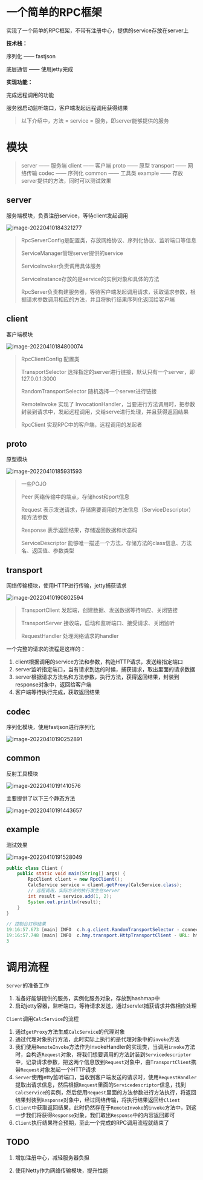 # 一个简单的RPC框架
实现了一个简单的RPC框架，不带有注册中心，提供的service存放在server上

**技术栈：**

序列化 —— fastjson

底层通信 —— 使用jetty完成

**实现功能：**

完成远程调用的功能

服务器启动监听端口，客户端发起远程调用获得结果

> 以下介绍中，方法 = service = 服务，即server能够提供的服务

# 模块
> server —— 服务端
> client —— 客户端
> proto —— 原型
> transport —— 网络传输
> codec —— 序列化
> common —— 工具类
> example —— 存放server提供的方法，同时可以测试效果

## server

服务端模块，负责注册service，等待client发起调用

![image-20220410184321277](img/README.assets/image-20220410184321277.png)

> RpcServerConfig是配置类，存放网络协议、序列化协议、监听端口等信息
>
> ServiceManager管理server提供的service
>
> ServiceInvoker负责调用具体服务
>
> ServiceInstance存放的是service的实例对象和具体的方法
>
> RpcServer负责构建服务器，等待客户端发起调用请求，读取请求参数，根据请求参数调用相应的方法，并且将执行结果序列化返回给客户端

## client

客户端模块

![image-20220410184800074](img/README.assets/image-20220410184800074.png)

> RpcClientConfig 配置类
>
> TransportSelector 选择指定的server进行链接，默认只有一个server，即 127.0.0.1:3000
>
> RandomTransportSelector 随机选择一个server进行链接
>
> RemoteInvoke 实现了 InvocationHandler，当要进行方法调用时，把参数封装到请求中，发起远程调用，交给serve进行处理，并且获得返回结果 
>
> RpcClient 实现RPC中的客户端，远程调用的发起者

## proto

原型模块

![image-20220410185931593](img/README.assets/image-20220410185931593.png)

> 一些POJO
>
> Peer 网络传输中的端点，存储host和port信息
>
> Request 表示发送请求，存储需要调用的方法信息（ServiceDescriptor）和方法参数
>
> Response 表示返回结果，存储返回数据和状态码
>
> ServiceDescriptor 能够唯一描述一个方法，存储方法的class信息、方法名、返回值、参数类型

## transport

网络传输模块，使用HTTP进行传输，jetty捕获请求

![image-20220410190802594](img/README.assets/image-20220410190802594.png)

> TransportClient 发起端，创建数据、发送数据等待响应、关闭链接
>
> TransportServer 接收端，启动和监听端口、接受请求、关闭监听
>
> RequestHandler 处理网络请求的handler

一个完整的请求的流程是这样的：

1. client根据调用的service方法和参数，构造HTTP请求，发送给指定端口
2. server监听指定端口，当有请求到达的时候，捕获请求，取出里面的请求数据
3. server根据请求方法名和方法参数，执行方法，获得返回结果，封装到response对象中，返回给客户端
4. 客户端等待执行完成，获取返回结果



## codec

序列化模块，使用fastjson进行序列化

![image-20220410190252891](img/README.assets/image-20220410190252891.png)

## common

反射工具模块 

![image-20220410191410576](img/README.assets/image-20220410191410576.png)

主要提供了以下三个静态方法

![image-20220410191443657](img/README.assets/image-20220410191443657.png)



## example

测试效果

![image-20220410191528049](img/README.assets/image-20220410191528049.png)

```java
public class Client {
    public static void main(String[] args) {
        RpcClient client = new RpcClient();
        CalcService service = client.getProxy(CalcService.class);
        // 远程调用，实际方法的执行发生在server
        int result = service.add(1, 2);
        System.out.println(result);
    }
}

// 控制台打印结果
19:16:57.673 [main] INFO  c.h.g.client.RandomTransportSelector - connect server:Peer(host=127.0.0.1, port=3000)
19:16:57.748 [main] INFO  c.hmy.transport.HttpTransportClient - URL: http://127.0.0.1:3000
3
```



# 调用流程

`Server`的准备工作

1. 准备好能够提供的服务，实例化服务对象，存放到hashmap中
2. 启动jetty容器，监听端口，等待请求发送，通过servlet捕获请求并做相应处理



`Client`调用`CalcService`的流程

1. 通过`getProxy`方法生成`CalcService`的代理对象
2. 通过代理对象执行方法，此时实际上执行的是代理对象中的`invoke`方法
3. 我们使用`RemoteInvoke`方法作为InvokeHandler的实现类，当调用`invoke`方法时，会构造`Request`对象，将我们想要调用的方法封装到`Servicedescriptor`中，记录请求参数，把这两个信息放到`Request`对象中，由`TransportClient`携带`Request`对象发起一个HTTP请求
4. `Server`使用jetty监听端口，当收到客户端发送的请求时，使用`RequestHandler`提取出请求信息，然后根据`Request`里面的`Servicedescriptor`信息，找到`CalcService`的实例，然后使用`Request`里面的方法参数进行方法执行，将返回结果封装到`Response`对象中，经过网络传输，将执行结果返回给`Client`
5. `Client`中获取返回结果，此时仍然存在于`RemoteInvoke`的`invoke`方法中，到这一步我们将获得`Response`对象，我们取出`Response`中的内容返回即可
6. `Client`执行结果符合预期，至此一个完成的RPC调用流程就结束了



## TODO

1. 增加注册中心，减轻服务器负担

2. 使用Netty作为网络传输模块，提升性能
